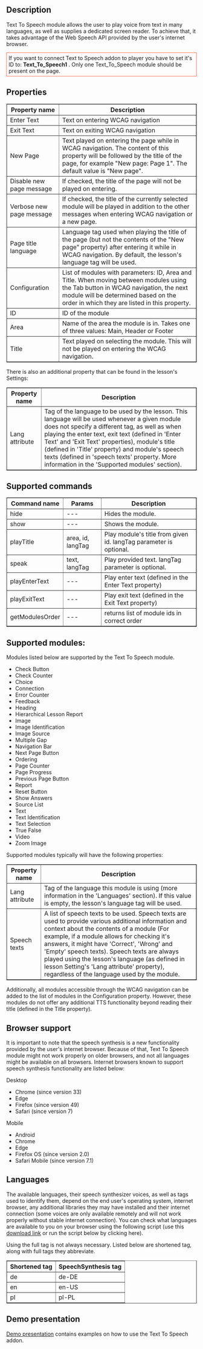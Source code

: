 ## Description
Text To Speech module allows the user to play voice from text in many languages, as well as supplies a dedicated screen reader. To achieve that, it takes advantage of the Web Speech API provided by the user's internet browser.

<div style="border:1px solid Tomato; padding:5px; margin-bottom:21px;">
If you want to connect Text to Speech addon to player you have to set it's ID to: <strong>Text_To_Speech1</strong> . Only one Text_To_Speech module should be present on the page.
</div>

## Properties

<table border='1'>
    <tr>
        <th>Property name</th>
        <th>Description</th>
    </tr>
    <tr>
        <td>Enter Text</td>
        <td>Text on entering WCAG navigation</td>
    </tr>
    <tr>
        <td>Exit Text</td>
        <td>Text on exiting WCAG navigation</td>
    </tr>
    <tr>
        <td>New Page</td>
        <td>Text played on entering the page while in WCAG navigation. The content of this property will be followed by the title of the page, for example "New page: Page 1". The default value is "New page". </td>
    </tr>
    <tr>
        <td>Disable new page message</td>
        <td>If checked, the title of the page will not be played on entering. </td>
    </tr>
    <tr>
        <td>Verbose new page message</td>
        <td>If checked, the title of the currently selected module will be played in addition to the other messages when entering WCAG navigation or a new page. </td>
    </tr>
    <tr>
        <td>Page title language</td>
        <td>Language tag used when playing the title of the page (but not the contents of the "New page" property) after entering it while in WCAG navigation. By default, the lesson's language tag will be used.</td>
    </tr>
    <tr>
        <td>Configuration</td>
        <td>List of modules with parameters: ID, Area and Title. When moving between modules using the Tab button in WCAG navigation, the next module will be determined based on the order in which they are listed in this property.</td>
    </tr>
    <tr>
        <td>ID</td>
        <td>ID of the module</td>
    </tr>
    <tr>
        <td>Area</td>
        <td>Name of the area the module is in. Takes one of three values: Main, Header or Footer</td>
    </tr>
    <tr>
        <td>Title</td>
        <td>Text played on selecting the module. This will not be played on entering the WCAG navigation.</td>
    </tr>
</table>

There is also an additional property that can be found in the lesson's Settings:

<table border='1'>
    <tr>
        <th>Property name</th>
        <th>Description</th>
    </tr>
    <tr>
        <td>Lang attribute</td>
        <td>Tag of the language to be used by the lesson. This language will be used whenever a given module does not specify a different tag, as well as when playing the enter text, exit text (defined in 'Enter Text' and 'Exit Text' properties), module's title (defined in 'Title' property) and module's speech texts (defined in 'speech texts' property. More information in the 'Supported modules' section).</td>
    </tr>
</table>

## Supported commands

<table border='1'>
    <tr>
        <th>Command name</th>
        <th>Params</th>
        <th>Description</th>
    </tr>
    <tr>
        <td>hide</td>
        <td>---</td>
        <td>Hides the module.</td>
    </tr>
    <tr>
        <td>show</td>
        <td>---</td>
        <td>Shows the module.</td>
    </tr>
    <tr>
        <td>playTitle</td>
        <td>area, id, langTag</td>
        <td>Play module's title from given id. langTag parameter is optional.</td>
    </tr>
    <tr>
        <td>speak</td>
        <td>text, langTag</td>
        <td>Play provided text. langTag parameter is optional.</td>
    </tr>
    <tr>
        <td>playEnterText</td>
        <td>---</td>
        <td>Play enter text (defined in the Enter Text property)</td>
    </tr>
    <tr>
        <td>playExitText</td>
        <td>---</td>
        <td>Play exit text (defined in the Exit Text property)</td>
    </tr>
    <tr>
        <td>getModulesOrder</td>
        <td>---</td>
        <td>returns list of module ids in correct order</td>
    </tr>
</table>

## Supported modules:

Modules listed below are supported by the Text To Speech module.

<ul>
<li>Check Button</li>
<li>Check Counter</li>
<li>Choice</li>
<li>Connection</li>
<li>Error Counter</li>
<li>Feedback</li>
<li>Heading</li>
<li>Hierarchical Lesson Report</li>
<li>Image</li>
<li>Image Identification</li>
<li>Image Source</li>
<li>Multiple Gap</li>
<li>Navigation Bar</li>
<li>Next Page Button</li>
<li>Ordering</li>
<li>Page Counter</li>
<li>Page Progress</li>
<li>Previous Page Button</li>
<li>Report</li>
<li>Reset Button</li>
<li>Show Answers</li>
<li>Source List</li>
<li>Text</li>
<li>Text Identification</li>
<li>Text Selection</li>
<li>True False</li>
<li>Video</li>
<li>Zoom Image</li>
</ul>

Supported modules typically will have the following properties:
<table border='1'>
    <tr>
        <th>Property name</th>
        <th>Description</th>
    </tr>
    <tr>
        <td>Lang attribute</td>
        <td>Tag of the language this module is using (more information in the 'Languages' section). If this value is empty, the lesson's language tag will be used.</td>
    </tr>
    <tr>
        <td>Speech texts</td>
        <td>A list of speech texts to be used. Speech texts are used to provide various additional information and context about the contents of a module (For example, if a module allows for checking it's answers, it might have 'Correct', 'Wrong' and 'Empty' speech texts). Speech texts are always played using the lesson's language (as defined in lesson Setting's 'Lang attribute' property), regardless of the language used by the module. </td>
    </tr>
</table>

Additionally, all modules accessible through the WCAG navigation can be added to the list of modules in the Configuration property. However, these modules do not offer any additional TTS functionality beyond reading their title (defined in the Title property).


## Browser support

It is important to note that the speech synthesis is a new functionality provided by the user's internet browser. Because of that, Text To Speech module might not work properly on older browsers, and not all languages might be available on all browsers. Internet browsers known to support speech synthesis functionality are listed below:

Desktop
<ul>
<li>Chrome (since version 33)</li>
<li>Edge</li>
<li>Firefox (since version 49)</li>
<li>Safari (since version 7) </li>
</ul>

Mobile
<ul>
<li>Android</li>
<li>Chrome</li>
<li>Edge</li>
<li>Firefox OS (since version 2.0)</li>
<li>Safari Mobile (since version 7.1)</li>
</ul>

## Languages

The available languages, their speech synthesizer voices, as well as tags used to identify them, depend on the end user's operating system, internet browser, any additional libraries they may have installed and their internet connection (some voices are only available remotely and will not work properly without stable internet connection).  You can check what languages are available to you on your browser using the following script (use this <a href='/file/serve/4842318365196288'>download link</a> or run the script below by <a id='showVoices'>clicking here</a>).

<script>
	function getAvailableVoices() {
		if(typeof window.speechSynthesis === 'undefined') {
			return;
		};
		
		var noVoices = document.getElementById("noVoices");
		noVoices.style.display = "none";
		var voicesTab = document.getElementById("voicesTab");
		if ( voicesTab.getElementsByTagName("tr").length>1){
			return;
		};
		voicesTab.style.display = "";
		var voices = window.speechSynthesis.getVoices();

		for (var i = voices.length-1; i>=0; i--){
			var row = voicesTab.insertRow(1);
			
			var nameCell = row.insertCell(0);
			nameCell.innerHTML = voices[i].name;
			
			var tagCell = row.insertCell(1);
			tagCell.innerHTML = voices[i].lang;
		}
	};
	
	function showVoices() {
		var wrapper = document.getElementById('voicesWrapper');
		wrapper.style.display = '';
		getAvailableVoices();
		if (speechSynthesis.onvoiceschanged !== undefined) {
		  speechSynthesis.addEventListener("voiceschanged", getAvailableVoices);
		}
	}

	var showVoicesButton = document.getElementById('showVoices');
	showVoicesButton.addEventListener("click", function (event) {
		showVoices();
	});
</script>

<div id='voicesWrapper' style='display: none'>
<div id="noVoices" style="border:1px solid Tomato; padding:5px; margin-bottom:21px;">If you see this message, your browser most likely does not support speechSynthesis API</div>
<table id="voicesTab" border='1' style="display: none">
	<tr>
		<th>Name</th>
		<th>Tag</th>
	</tr>
</table>
</div>

Using the full tag is not always necessary. Listed below are shortened tag, along with full tags they abbreviate.

<table id="voicesTab" border='1'>
	<tr>
		<th>Shortened tag</th>
		<th>SpeechSynthesis tag</th>
	</tr>
        <tr>
		<td>de</td>
		<td>de-DE</td>
	</tr>
        <tr>
		<td>en</td>
		<td>en-US</td>
	</tr>
        <tr>
		<td>pl</td>
		<td>pl-PL</td>
	</tr>
</table>

## Demo presentation
[Demo presentation](https://www.mauthor.com/embed/6130257959321600 "Demo presentation") contains examples on how to use the Text To Speech addon.                                                                          
